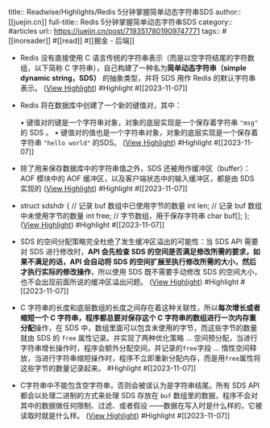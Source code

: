 title:: Readwise/Highlights/Redis 5分钟掌握简单动态字符串SDS
author:: [[juejin.cn]]
full-title:: Redis 5分钟掌握简单动态字符串SDS
category:: #articles
url:: https://juejin.cn/post/7193517801909747771
tags:: #[[inoreader]] #[[read]] #[[掘金 - 后端]]

- Redis 没有直接使用 C 语言传统的字符串表示（而是以空字符结尾的字符数组，以下简称 C 字符串），自己构建了一种名为**简单动态字符串（simple dynamic string，SDS）** 的抽象类型，并将 SDS 用作 Redis 的默认字符串表示。 ([View Highlight](https://read.readwise.io/read/01heksh26a6rjaapaydgg04pab)) #Highlight #[[2023-11-07]]
- Redis 将在数据库中创建了一个新的键值对，其中：
  
  •   键值对的键是一个字符串对象，对象的底层实现是一个保存着字符串 `"msg"` 的 SDS 。
  •   键值对的值也是一个字符串对象，对象的底层实现是一个保存着字符串 `"hello world"` 的SDS。 ([View Highlight](https://read.readwise.io/read/01heksj7vy8tvg8xvdngmcrgde)) #Highlight #[[2023-11-07]]
- 除了用来保存数据库中的字符串值之外，SDS 还被用作缓冲区（buffer）：AOF 模块中的 AOF 缓冲区，以及客户端状态中的输入缓冲区，都是由 SDS 实现的 ([View Highlight](https://read.readwise.io/read/01heksjqxr2gyks1gdy31kg8fq)) #Highlight #[[2023-11-07]]
- struct sdshdr { // 记录 buf 数组中已使用字节的数量 int len; // 记录 buf 数组中未使用字节的数量 int free; // 字节数组，用于保存字符串 char buf[]; }; ([View Highlight](https://read.readwise.io/read/01heksjz6kyvvsy97jvry1f75y)) #Highlight #[[2023-11-07]]
- SDS 的空间分配策略完全杜绝了发生缓冲区溢出的可能性：当 SDS API 需要对 SDS 进行修改时，**API 会先检查 SDS 的空间是否满足修改所需的要求，如果不满足的话，API 会自动将 SDS 的空间扩展至执行修改所需的大小，然后才执行实际的修改操作**，所以使用 SDS 既不需要手动修改 SDS 的空间大小，也不会出现前面所说的缓冲区溢出问题。 ([View Highlight](https://read.readwise.io/read/01hekskzrq99e781hewkr91x2w)) #Highlight #[[2023-11-07]]
- C 字符串的长度和底层数组的长度之间存在着这种关联性，所以**每次增长或者缩短一个 C 字符串，程序都总要对保存这个 C 字符串的数组进行一次内存重分配**操作，在 SDS 中，数组里面可以包含未使用的字节，而这些字节的数量就由 SDS 的 `free` 属性记录。并实现了两种优化策略 ... 空间预分配，当进行字符串增长操作时，程序会额外分配空间，并记录的`free`字段 ... 惰性空间释放，当进行字符串缩短操作时，程序不立即重新分配内存，而是用`free`属性将这些字节的数量记录起来。 #Highlight #[[2023-11-07]]
- C字符串中不能包含空字符串，否则会被误认为是字符串结尾。所有 SDS API 都会以处理二进制的方式来处理 SDS 存放在 `buf` 数组里的数据，程序不会对其中的数据做任何限制、过滤、或者假设 ——数据在写入时是什么样的，它被读取时就是什么样。 ([View Highlight](https://read.readwise.io/read/01heksn5kh2qr25a4c1zmh8k5g)) #Highlight #[[2023-11-07]]